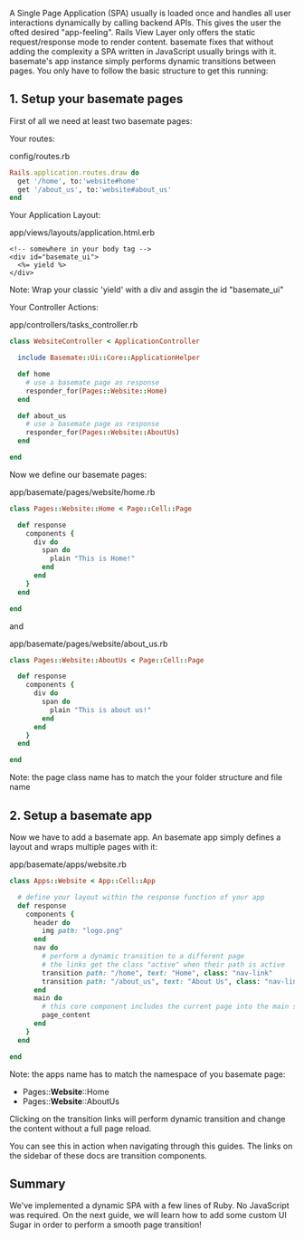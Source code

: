 A Single Page Application (SPA) usually is loaded once and handles all user
interactions dynamically by calling backend APIs. This gives the user the
ofted desired "app-feeling". Rails View Layer only offers the static request/response
mode to render content. basemate fixes that without adding the complexity a
SPA written in JavaScript usually brings with it. basemate's app instance simply
performs dynamic transitions between pages. You only have to follow the basic
structure to get this running:

## 1. Setup your basemate pages

First of all we need at least two basemate pages:

Your routes:

config/routes.rb

```ruby
Rails.application.routes.draw do
  get '/home', to:'website#home'
  get '/about_us', to:'website#about_us'
end
```

Your Application Layout:

app/views/layouts/application.html.erb

```erb
<!-- somewhere in your body tag -->
<div id="basemate_ui">
  <%= yield %>
</div>
```
Note: Wrap your classic 'yield' with a div and assgin the id  "basemate_ui"

Your Controller Actions:

app/controllers/tasks_controller.rb

```ruby
class WebsiteController < ApplicationController

  include Basemate::Ui::Core::ApplicationHelper

  def home
    # use a basemate page as response
    responder_for(Pages::Website::Home)
  end

  def about_us
    # use a basemate page as response
    responder_for(Pages::Website::AboutUs)
  end

end
```

Now we define our basemate pages:

app/basemate/pages/website/home.rb

```ruby
class Pages::Website::Home < Page::Cell::Page

  def response
    components {
      div do
        span do
          plain "This is Home!"
        end
      end
    }
  end

end
```

and

app/basemate/pages/website/about_us.rb

```ruby
class Pages::Website::AboutUs < Page::Cell::Page

  def response
    components {
      div do
        span do
          plain "This is about us!"
        end
      end
    }
  end

end
```

Note: the page class name has to match the your folder structure and file name

## 2. Setup a basemate app
Now we have to add a basemate app. An basemate app simply defines a layout and
wraps multiple pages with it:

app/basemate/apps/website.rb

```ruby
class Apps::Website < App::Cell::App

  # define your layout within the response function of your app
  def response
    components {
      header do
        img path: "logo.png"
      end
      nav do
        # perform a dynamic transition to a different page
        # the links get the class "active" when their path is active
        transition path: "/home", text: "Home", class: "nav-link"
        transition path: "/about_us", text: "About Us", class: "nav-link"
      end
      main do
        # this core component includes the current page into the main section
        page_content
      end
    }
  end

end
```

Note: the apps name has to match the namespace of you basemate page:

- Pages::**Website**::Home
- Pages::**Website**::AboutUs

Clicking on the transition links will perform dynamic transition and change the
content without a full page reload.

You can see this in action when navigating through this guides. The links on the
sidebar of these docs are transition components.

## Summary

We've implemented a dynamic SPA with a few lines of Ruby. No JavaScript was required.
On the next guide, we will learn how to add some custom UI Sugar in order to perform
a smooth page transition!
